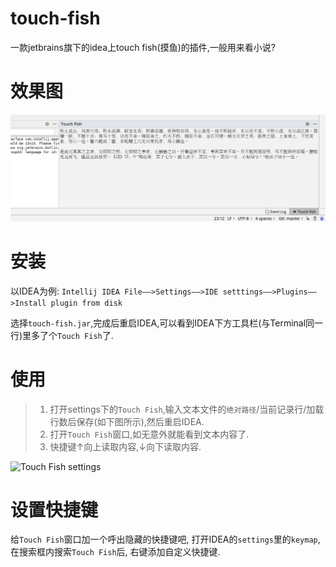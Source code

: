 # touch-fish
一款jetbrains旗下的idea上touch fish(摸鱼)的插件,一般用来看小说?

# 效果图
![Touch Fish window](files/window.png)


# 安装
以IDEA为例:
```Intellij IDEA File——>Settings——>IDE setttings——>Plugins——>Install plugin from disk```

选择`touch-fish.jar`,完成后重启IDEA,可以看到IDEA下方工具栏(与Terminal同一行)里多了个`Touch Fish`了.

# 使用

> 1. 打开settings下的`Touch Fish`,输入文本文件的`绝对路径`/当前记录行/加载行数后保存(如下图所示),然后重启IDEA.
> 2. 打开`Touch Fish`窗口,如无意外就能看到文本内容了.
> 3. 快捷键&uarr;向上读取内容,&darr;向下读取内容.

![Touch Fish settings](files/settings.png)

# 设置快捷键
给`Touch Fish`窗口加一个呼出隐藏的快捷键吧,
打开IDEA的```settings```里的```keymap```,
在搜索框内搜索`Touch Fish`后,
右键添加自定义快捷键.